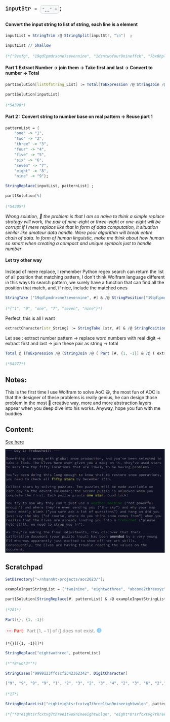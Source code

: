 ![1d5il4sfpzrj6](img/1d5il4sfpzrj6.png)

#### Convert the input string to list of string, each line is a element

```mathematica
inputList = StringTrim /@ StringSplit[inputStr, "\n"]  ;
```

```mathematica
inputList // Shallow

(*{"9vxfg", "19qdlpmdrxone7sevennine", "1dzntwofour9nineffck", "7bx8hpldgzqjheight", "joneseven2sseven64chvczzn", "seven82683", "7onefour1eighttwo5three", "8lmsk871eight7", "ninefivefive2nine5ntvscdfdsmvqgcbxxxt", "onepx6hbgdssfivexs", <<990>>}*)
```

#### Part 1:Extract Number -> join them -> Take first and last -> Convert to number -> Total

```mathematica
part1Solution[listOfString_List] := Total[ToExpression /@ StringJoin /@ (Part[#, {1, -1}] & /@ ( StringCases[#, DigitCharacter] & /@ listOfString   )  )  ]
```

```mathematica
part1Solution[inputList]

(*54390*)
```

#### Part 2 : Convert string to number base on real pattern -> Reuse part 1

```mathematica
patternList = {
    "one" -> "1", 
    "two" -> "2", 
    "three" -> "3", 
    "four" -> "4", 
    "five" -> "5", 
    "six" -> "6", 
    "seven" -> "7", 
    "eight" -> "8", 
    "nine" -> "9"};
```

```mathematica
StringReplace[inputList, patternList] ;
```

```mathematica
part1Solution[%]

(*54305*)
```

*Wrong solution, 🤣 the problem is that I am so naive to think a simple replace strategy will work, the pair of nine-eight or three-eight or one-eight will be corrupt if I mere replace like that
In form of data computation, it situation similar like amateur data handle. Were poor algorithm will break entire chain of data.
In form of human linguistic, make me think about how human so smart when creating a compact and unique symbols just to handle number* 

#### Let try other way

Instead of mere replace, I remember Python regex search can return the list of all position that matching pattern, I don't think Wolfram language different in this ways to search pattern, we surely have a function that can find all the position that match, and, if nice, include the matched ones

```mathematica
StringTake ["19qdlpmdrxone7sevennine", #] & /@ StringPosition["19qdlpmdrxone7sevennine", Union[{DigitCharacter}, Keys[patternList]]]

(*{"1", "9", "one", "7", "seven", "nine"}*)
```

Perfect, this is all I want

```mathematica
extractCharacter[str_String] := StringTake [str, #] & /@ StringPosition[str, Union[{DigitCharacter}, Keys[patternList]]]
```

Let see : extract number pattern -> replace word numbers with real digit -> extract first and last -> join these pair as string  ->  total

```mathematica
Total @ (ToExpression /@ (StringJoin /@ ( Part [#, {1, -1}] & /@ ( extractCharacter /@ inputList) /. patternList )  ))

(*54277*)
```

## Notes:

This is the first time I use Wolfram to solve AoC 😆, the most fun of AOC is that the designer of these problems is really genius, he can design those problem in the most 🤯 creative way, more and more  abstraction layers appear when you deep dive into his works. Anyway, hope you fun with me buddies

## Content:

[See here](https://adventofcode.com/2023/day/1)

![01ucwsc9bd8x1](img/01ucwsc9bd8x1.png)

## Scratchpad

```mathematica
SetDirectory["~/nhannht-projects/aoc2023/"];
```

```mathematica
exampleInputStringList = {"two1nine", "eightwothree", "abcone2threexyz", "xtwone3four", "4nineeightseven2", "zoneight234","7pqrstsixteen"}
```

```mathematica
part1Solution[StringReplace[#, patternList] & /@ exampleInputStringList ]

(*281*)
```

```mathematica
Part[{}, {1, -1}]
```

![0iqrxdk32xrle](img/0iqrxdk32xrle.png)

```
(*{}[[{1, -1}]]*)
```

```mathematica
StringReplace["eightwothree", patternList]

(*"*8*wo*3*"*)
```

```mathematica
StringCases["9999123ffdscf2342362342", DigitCharacter]
```

```mathematica
{"9", "9", "9", "9", "1", "2", "3", "2", "3", "4", "2", "3", "6", "2","3", "4", "2"} // Length

(*17*)
```

```mathematica
StringReplaceList["eighteightsrfcxtvg7three1two9nineeightwolqn", patternList]

(*{"*8*eightsrfcxtvg7three1two9nineeightwolqn", "eight*8*srfcxtvg7three1two9nineeightwolqn", "eighteightsrfcxtvg7*3*1two9nineeightwolqn", "eighteightsrfcxtvg7three1*2*9nineeightwolqn", "eighteightsrfcxtvg7three1two9*9*eightwolqn", "eighteightsrfcxtvg7three1two9nine*8*wolqn", "eighteightsrfcxtvg7three1two9nineeigh*2*lqn"}*)
```
